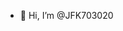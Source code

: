 - 👋 Hi, I’m @JFK703020

<!---
JFK703020/JFK703020 is a ✨ special ✨ repository because its `README.md` (this file) appears on your GitHub profile.
You can click the Preview link to take a look at your changes.
--->
